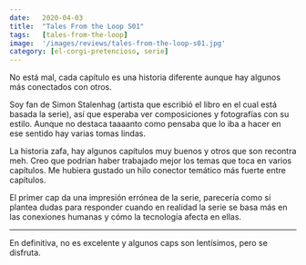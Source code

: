 ```yaml
---
date:   2020-04-03
title:  "Tales From the Loop S01"
tags:   [tales-from-the-loop]
image:  '/images/reviews/tales-from-the-loop-s01.jpg'
category: [el-corgi-pretencioso, serie]
---
```

No está mal, cada capítulo es una historia diferente aunque hay algunos más conectados con otros.

Soy fan de Simon Stalenhag (artista que escribió el libro en el cual está basada la serie), así que esperaba ver composiciones y fotografías con su estilo. Aunque no destaca taaaanto como pensaba que lo iba a hacer en ese sentido hay varias tomas lindas.

La historia zafa, hay algunos capítulos muy buenos y otros que son recontra meh. Creo que podrían haber trabajado mejor los temas que toca en varios capítulos. Me hubiera gustado un hilo conector temático más fuerte entre capítulos.

El primer cap da una impresión errónea de la serie, parecería como si plantea dudas para responder cuando en realidad la serie se basa más en las conexiones humanas y cómo la tecnología afecta en ellas.

<hr>

En definitiva, no es excelente y algunos caps son lentísimos, pero se disfruta.
